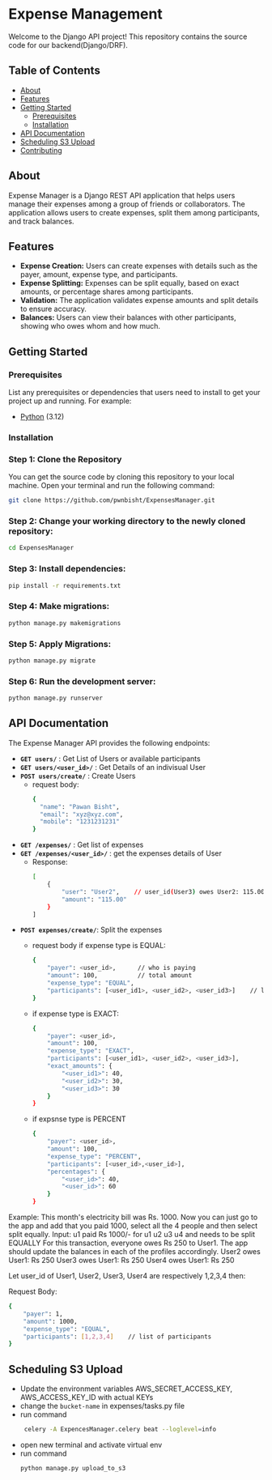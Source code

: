 # Expense Management

Welcome to the Django API project! This repository contains the source code for our backend(Django/DRF).

## Table of Contents

- [About](#about)
- [Features](#features)
- [Getting Started](#getting-started)
  - [Prerequisites](#prerequisites)
  - [Installation](#installation)
- [API Documentation](#api-documentation)
- [Scheduling S3 Upload](#scheduling-s3-upload)
- [Contributing](#contributing)
  
## About
Expense Manager is a Django REST API application that helps users manage their expenses among a group of friends or collaborators. The application allows users to create expenses, split them among participants, and track balances.

## Features
- **Expense Creation:** Users can create expenses with details such as the payer, amount, expense type, and participants.
- **Expense Splitting:** Expenses can be split equally, based on exact amounts, or percentage shares among participants.
- **Validation:** The application validates expense amounts and split details to ensure accuracy.
- **Balances:** Users can view their balances with other participants, showing who owes whom and how much.

## Getting Started

### Prerequisites

List any prerequisites or dependencies that users need to install to get your project up and running. For example:
- [Python](https://www.python.org/downloads/) (3.12)

### Installation

### Step 1: Clone the Repository

You can get the source code by cloning this repository to your local machine. Open your terminal and run the following command:
```bash
git clone https://github.com/pwnbisht/ExpensesManager.git
```
### Step 2: Change your working directory to the newly cloned repository:
```bash
cd ExpensesManager
```
### Step 3: Install dependencies:
```bash
pip install -r requirements.txt
```
### Step 4: Make migrations:
```bash
python manage.py makemigrations
```
### Step 5: Apply Migrations:
```bash
python manage.py migrate
```
### Step 6: Run the development server:
```bash
python manage.py runserver
```

## API Documentation

The Expense Manager API provides the following endpoints:
- **`GET users/`** : Get List of Users or available participants
- **`GET users/<user_id>/`** : Get Details of an indivisual User
- **`POST users/create/`** : Create Users
  - request body:
    ```bash
    {
      "name": "Pawan Bisht",
      "email": "xyz@xyz.com",
      "mobile": "1231231231"
    }
    ```
- **`GET /expenses/`** : Get list of expenses
- **`GET /expenses/<user_id>/`** : get the expenses details of User
  - Response:
      ```bash
      [
          {
              "user": "User2",    // user_id(User3) owes User2: 115.00
              "amount": "115.00"
          }
      ]
      ```
- **`POST expenses/create/`**: Split the expenses
  - request body if expense type is EQUAL:
      ```bash
      {
          "payer": <user_id>,      // who is paying
          "amount": 100,           // total amount
          "expense_type": "EQUAL",
          "participants": [<user_id1>, <user_id2>, <user_id3>]    // list of participants
      }
    ```
      
  - if expense type is EXACT:
      ```bash
      {
          "payer": <user_id>,
          "amount": 100,
          "expense_type": "EXACT",
          "participants": [<user_id1>, <user_id2>, <user_id3>],
          "exact_amounts": {
              "<user_id1>": 40,
              "<user_id2>": 30,
              "<user_id3>": 30
          }
      }
      ```
  - if expsnse type is PERCENT
      ```bash
      {
          "payer": <user_id>,
          "amount": 100,
          "expense_type": "PERCENT",
          "participants": [<user_id>,<user_id>],
          "percentages": {
              "<user_id>": 40,
              "<user_id>": 60
          }
      }
      ```
Example: This month's electricity bill was Rs. 1000.
  Now you can just go to the app and add that you paid 1000, select all the 4
  people and then select split equally.
  Input: u1 paid Rs 1000/- for u1 u2 u3 u4 and needs to be split EQUALLY
  For this transaction, everyone owes Rs 250 to User1. The app should
  update the balances in each of the profiles accordingly.
  User2 owes User1: Rs 250
  User3 owes User1: Rs 250
  User4 owes User1: Rs 250

  Let user_id of User1, User2, User3, User4 are respectively 1,2,3,4 then:

  Request Body:
  ```bash
  {
      "payer": 1,
      "amount": 1000,
      "expense_type": "EQUAL",
      "participants": [1,2,3,4]    // list of participants
  }
```

## Scheduling S3 Upload
- Update the environment variables AWS_SECRET_ACCESS_KEY, AWS_ACCESS_KEY_ID with actual KEYs
- change the `bucket-name` in expenses/tasks.py file
- run command
  ```bash
   celery -A ExpencesManager.celery beat --loglevel=info
  ```
- open new terminal and activate virtual env
- run command
  ```bash
  python manage.py upload_to_s3
  ```
